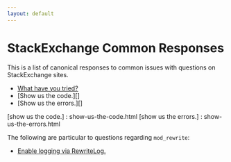 ```yaml
---
layout: default
---
```

# StackExchange Common Responses

This is a list of canonical responses to common issues with questions on StackExchange sites.

- [What have you tried?][]
- [Show us the code.][]
- [Show us the errors.][]

[what have you tried?]: what-have-you-tried.html
[show us the code.]   : show-us-the-code.html
[show us the errors.] : show-us-the-errors.html

The following are particular to questions regarding `mod_rewrite`:

- [Enable logging via RewriteLog.]

[enable logging via rewritelog.]: enable-rewritelog.html

